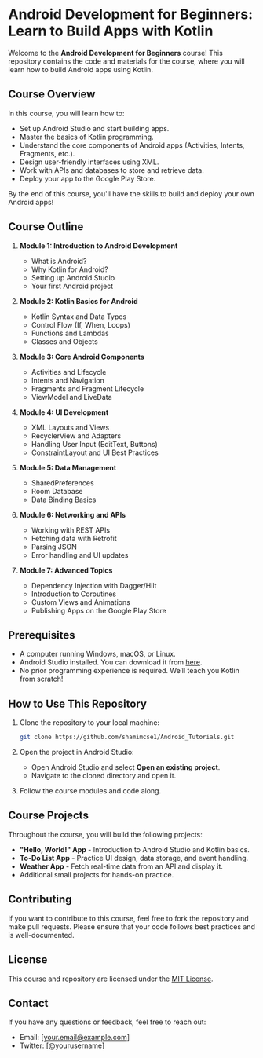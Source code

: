 # Android Development for Beginners: Learn to Build Apps with Kotlin

Welcome to the **Android Development for Beginners** course! This repository contains the code and materials for the course, where you will learn how to build Android apps using Kotlin.

## Course Overview

In this course, you will learn how to:
- Set up Android Studio and start building apps.
- Master the basics of Kotlin programming.
- Understand the core components of Android apps (Activities, Intents, Fragments, etc.).
- Design user-friendly interfaces using XML.
- Work with APIs and databases to store and retrieve data.
- Deploy your app to the Google Play Store.

By the end of this course, you'll have the skills to build and deploy your own Android apps!

## Course Outline

1. **Module 1: Introduction to Android Development**
    - What is Android?
    - Why Kotlin for Android?
    - Setting up Android Studio
    - Your first Android project

2. **Module 2: Kotlin Basics for Android**
    - Kotlin Syntax and Data Types
    - Control Flow (If, When, Loops)
    - Functions and Lambdas
    - Classes and Objects

3. **Module 3: Core Android Components**
    - Activities and Lifecycle
    - Intents and Navigation
    - Fragments and Fragment Lifecycle
    - ViewModel and LiveData

4. **Module 4: UI Development**
    - XML Layouts and Views
    - RecyclerView and Adapters
    - Handling User Input (EditText, Buttons)
    - ConstraintLayout and UI Best Practices

5. **Module 5: Data Management**
    - SharedPreferences
    - Room Database
    - Data Binding Basics

6. **Module 6: Networking and APIs**
    - Working with REST APIs
    - Fetching data with Retrofit
    - Parsing JSON
    - Error handling and UI updates

7. **Module 7: Advanced Topics**
    - Dependency Injection with Dagger/Hilt
    - Introduction to Coroutines
    - Custom Views and Animations
    - Publishing Apps on the Google Play Store

## Prerequisites

- A computer running Windows, macOS, or Linux.
- Android Studio installed. You can download it from [here](https://developer.android.com/studio).
- No prior programming experience is required. We’ll teach you Kotlin from scratch!

## How to Use This Repository

1. Clone the repository to your local machine:
    ```bash
    git clone https://github.com/shamimcse1/Android_Tutorials.git
    ```

2. Open the project in Android Studio:
    - Open Android Studio and select **Open an existing project**.
    - Navigate to the cloned directory and open it.

3. Follow the course modules and code along.

## Course Projects

Throughout the course, you will build the following projects:
- **"Hello, World!" App** - Introduction to Android Studio and Kotlin basics.
- **To-Do List App** - Practice UI design, data storage, and event handling.
- **Weather App** - Fetch real-time data from an API and display it.
- Additional small projects for hands-on practice.

## Contributing

If you want to contribute to this course, feel free to fork the repository and make pull requests. Please ensure that your code follows best practices and is well-documented.

## License

This course and repository are licensed under the [MIT License](LICENSE).

## Contact

If you have any questions or feedback, feel free to reach out:
- Email: [your.email@example.com]
- Twitter: [@yourusername]
